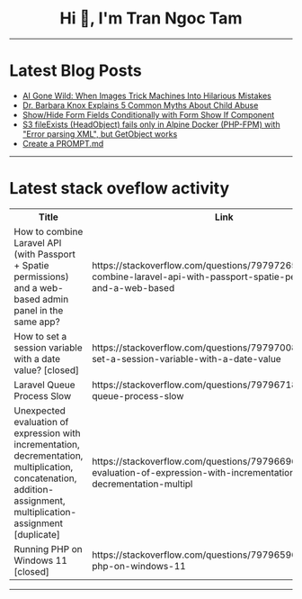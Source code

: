 <h1 align="center">Hi 👋, I'm Tran Ngoc Tam</h1>

---

# Latest Blog Posts 
<!-- BLOG-POST-LIST:START -->
- [AI Gone Wild: When Images Trick Machines Into Hilarious Mistakes](https://dev.to/arvind_sundararajan/ai-gone-wild-when-images-trick-machines-into-hilarious-mistakes-17d5)
- [Dr. Barbara Knox Explains 5 Common Myths About Child Abuse](https://dev.to/barbaraknoxmd/dr-barbara-knox-explains-5-common-myths-about-child-abuse-5en)
- [Show/Hide Form Fields Conditionally with Form Show If Component](https://dev.to/jqueryscript/showhide-form-fields-conditionally-with-form-show-if-component-2bph)
- [S3 fileExists &lpar;HeadObject&rpar; fails only in Alpine Docker &lpar;PHP-FPM&rpar; with &quot;Error parsing XML&quot;, but GetObject works](https://dev.to/nidhin_np_3149cf667964a3c/s3-fileexists-headobject-fails-only-in-alpine-docker-php-fpm-with-error-parsing-xml-but-176m)
- [Create a PROMPT.md](https://dev.to/ydnaklementine/create-a-promptmd-e2f)
<!-- BLOG-POST-LIST:END -->

---

# Latest stack oveflow activity
<table>
  <tr><th>Title</th><th>Link</th></tr>
  <!-- STACKOVERFLOW:START --><tr><td>How to combine Laravel API &lpar;with Passport + Spatie permissions&rpar; and a web-based admin panel in the same app?</td><td>https://stackoverflow.com/questions/79797265/how-to-combine-laravel-api-with-passport-spatie-permissions-and-a-web-based</td></tr><tr><td>How to set a session variable with a date value? [closed]</td><td>https://stackoverflow.com/questions/79797008/how-to-set-a-session-variable-with-a-date-value</td></tr><tr><td>Laravel Queue Process Slow</td><td>https://stackoverflow.com/questions/79796718/laravel-queue-process-slow</td></tr><tr><td>Unexpected evaluation of expression with incrementation, decrementation, multiplication, concatenation, addition-assignment, multiplication-assignment [duplicate]</td><td>https://stackoverflow.com/questions/79796696/unexpected-evaluation-of-expression-with-incrementation-decrementation-multipl</td></tr><tr><td>Running PHP on Windows 11 [closed]</td><td>https://stackoverflow.com/questions/79796596/running-php-on-windows-11</td></tr><!-- STACKOVERFLOW:END -->
</table>

---


